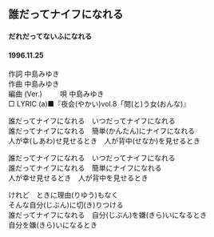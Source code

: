 ## 誰だってナイフになれる
#### だれだってないふになれる
#### 1996.11.25  


作詞     中島みゆき　　　　　   
作曲      中島みゆき  　　　   
編曲 (Ver.)  　　
唄     中島みゆき    
□ LYRIC  (a)■『夜会(やかい)vol.8「問(と)う女(おんな)』     
   
   
誰だってナイフになれる　いつだってナイフになれる   
誰だってナイフになれる　簡単(かんたん)にナイフになれる   
人が幸(しあわ)せ見せるとき　人が背中(せなか)を見せるとき   
   
誰だってナイフになれる　いつだってナイフになれる   
誰だってナイフになれる　簡単にナイフになれる   
人が幸せ見せるとき　人が背中を見せるとき   
   
けれど　ときに理由(りゆう)もなく   
そんな自分(じぶん)に切(き)りつける   
誰だってナイフになれる　自分(じぶん)を嫌(きら)いになるとき   
自分を嫌(きら)いになるとき   